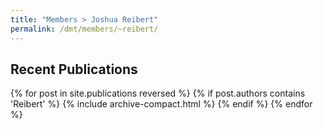 ```yaml
---
title: "Members > Joshua Reibert"
permalink: /dmt/members/~reibert/
---
```


## Recent Publications

{% for post in site.publications reversed %}
  {% if post.authors contains 'Reibert' %}
    {% include archive-compact.html %}
  {% endif %}
{% endfor %}
